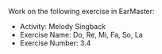 Work on the following exercise in EarMaster:
- Activity: Melody Singback
- Exercise Name: Do, Re, Mi, Fa, So, La
- Exercise Number: 3.4
